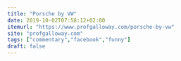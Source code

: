 ```yaml
---
title: "Porsche by VW"
date: 2019-10-02T07:58:12+02:00
itemurl: "https://www.profgalloway.com/porsche-by-vw"
site: "profgalloway.com"
tags: ["commentary","facebook","funny"]
draft: false
---
```


